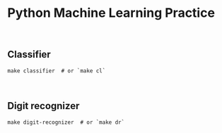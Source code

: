 # Python Machine Learning Practice

> 


<br/><a name="cl"></a>
## Classifier

  ```
  make classifier  # or `make cl`
  ```


<br/><a name="dr"></a>
## Digit recognizer

  ```
  make digit-recognizer  # or `make dr`
  ```

